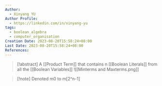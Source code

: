 ```yaml
---
Author:
  - Xinyang YU
Author Profile:
  - https://linkedin.com/in/xinyang-yu
tags:
  - boolean_algebra
  - computer_organisation
Creation Date: 2023-08-20T15:58:24+08:00
Last Date: 2023-08-20T15:58:24+08:00
References:
---
```

>[!abstract] A [[Product Term]] that contains n [[Boolean Literals]] from all the [[Boolean Variables]]
>![[Minterms and Maxterms.png]]

>[!note] Denoted  m0 to m[2^n-1]